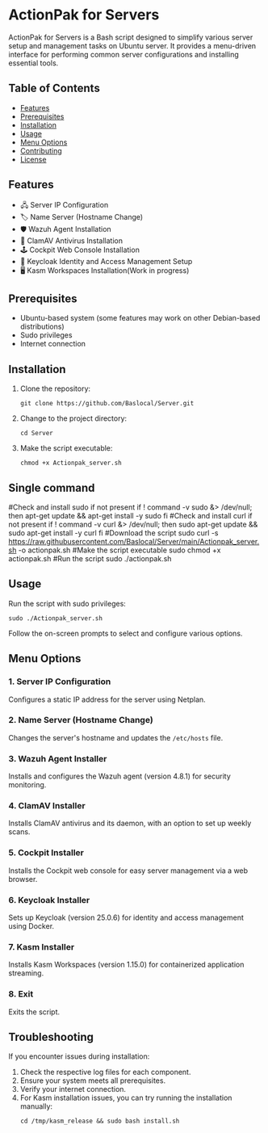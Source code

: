 # ActionPak for Servers


ActionPak for Servers is a Bash script designed to simplify various server setup and management tasks on Ubuntu server. It provides a menu-driven interface for performing common server configurations and installing essential tools.

## Table of Contents

- [Features](#features)
- [Prerequisites](#prerequisites)
- [Installation](#installation)
- [Usage](#usage)
- [Menu Options](#menu-options)
- [Contributing](#contributing)
- [License](#license)

## Features

- 🖧 Server IP Configuration
- 🏷️ Name Server (Hostname Change)
- 🛡️ Wazuh Agent Installation
- 🦠 ClamAV Antivirus Installation
- 🕹️ Cockpit Web Console Installation
- 🔐 Keycloak Identity and Access Management Setup
- 🖥️ Kasm Workspaces Installation(Work in progress)

## Prerequisites

- Ubuntu-based system (some features may work on other Debian-based distributions)
- Sudo privileges
- Internet connection

## Installation

1. Clone the repository:
   ```
   git clone https://github.com/Baslocal/Server.git
   ```
2. Change to the project directory:
   ```
   cd Server
   ```
3. Make the script executable:
   ```
   chmod +x Actionpak_server.sh
   ```


## Single command

#Check and install sudo if not present
if ! command -v sudo &> /dev/null; then
    apt-get update && apt-get install -y sudo
fi
#Check and install curl if not present
if ! command -v curl &> /dev/null; then
    sudo apt-get update && sudo apt-get install -y curl
fi
#Download the script
sudo curl -s https://raw.githubusercontent.com/Baslocal/Server/main/Actionpak_server.sh -o actionpak.sh
#Make the script executable
sudo chmod +x actionpak.sh
#Run the script
sudo ./actionpak.sh

## Usage

Run the script with sudo privileges:

```
sudo ./Actionpak_server.sh
```

Follow the on-screen prompts to select and configure various options.

## Menu Options

### 1. Server IP Configuration
Configures a static IP address for the server using Netplan.

### 2. Name Server (Hostname Change)
Changes the server's hostname and updates the `/etc/hosts` file.

### 3. Wazuh Agent Installer
Installs and configures the Wazuh agent (version 4.8.1) for security monitoring.

### 4. ClamAV Installer
Installs ClamAV antivirus and its daemon, with an option to set up weekly scans.

### 5. Cockpit Installer
Installs the Cockpit web console for easy server management via a web browser.

### 6. Keycloak Installer
Sets up Keycloak (version 25.0.6) for identity and access management using Docker.

### 7. Kasm Installer
Installs Kasm Workspaces (version 1.15.0) for containerized application streaming.

### 8. Exit
Exits the script.

## Troubleshooting

If you encounter issues during installation:

1. Check the respective log files for each component.
2. Ensure your system meets all prerequisites.
3. Verify your internet connection.
4. For Kasm installation issues, you can try running the installation manually:
   ```
   cd /tmp/kasm_release && sudo bash install.sh
   ```

